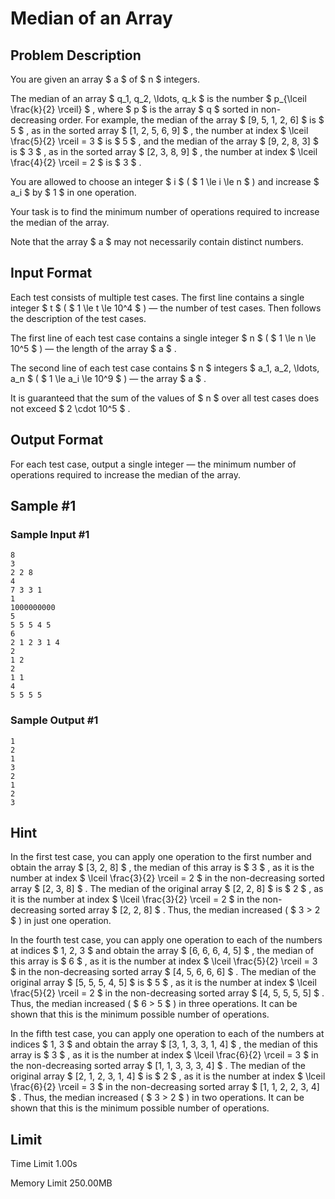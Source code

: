 # Median of an Array

## Problem Description

You are given an array $ a $ of $ n $ integers.

The median of an array $ q_1, q_2, \ldots, q_k $ is the number $ p_{\lceil \frac{k}{2} \rceil} $ , where $ p $ is the array $ q $ sorted in non-decreasing order. For example, the median of the array $ [9, 5, 1, 2, 6] $ is $ 5 $ , as in the sorted array $ [1, 2, 5, 6, 9] $ , the number at index $ \lceil \frac{5}{2} \rceil = 3 $ is $ 5 $ , and the median of the array $ [9, 2, 8, 3] $ is $ 3 $ , as in the sorted array $ [2, 3, 8, 9] $ , the number at index $ \lceil \frac{4}{2} \rceil = 2 $ is $ 3 $ .

You are allowed to choose an integer $ i $ ( $ 1 \le i \le n $ ) and increase $ a_i $ by $ 1 $ in one operation.

Your task is to find the minimum number of operations required to increase the median of the array.

Note that the array $ a $ may not necessarily contain distinct numbers.

## Input Format

Each test consists of multiple test cases. The first line contains a single integer $ t $ ( $ 1 \le t \le 10^4 $ ) — the number of test cases. Then follows the description of the test cases.

The first line of each test case contains a single integer $ n $ ( $ 1 \le n \le 10^5 $ ) — the length of the array $ a $ .

The second line of each test case contains $ n $ integers $ a_1, a_2, \ldots, a_n $ ( $ 1 \le a_i \le 10^9 $ ) — the array $ a $ .

It is guaranteed that the sum of the values of $ n $ over all test cases does not exceed $ 2 \cdot 10^5 $ .

## Output Format

For each test case, output a single integer — the minimum number of operations required to increase the median of the array.

## Sample #1

### Sample Input #1

```
8
3
2 2 8
4
7 3 3 1
1
1000000000
5
5 5 5 4 5
6
2 1 2 3 1 4
2
1 2
2
1 1
4
5 5 5 5
```

### Sample Output #1

```
1
2
1
3
2
1
2
3
```

## Hint

In the first test case, you can apply one operation to the first number and obtain the array $ [3, 2, 8] $ , the median of this array is $ 3 $ , as it is the number at index $ \lceil \frac{3}{2} \rceil = 2 $ in the non-decreasing sorted array $ [2, 3, 8] $ . The median of the original array $ [2, 2, 8] $ is $ 2 $ , as it is the number at index $ \lceil \frac{3}{2} \rceil = 2 $ in the non-decreasing sorted array $ [2, 2, 8] $ . Thus, the median increased ( $ 3 > 2 $ ) in just one operation.

In the fourth test case, you can apply one operation to each of the numbers at indices $ 1, 2, 3 $ and obtain the array $ [6, 6, 6, 4, 5] $ , the median of this array is $ 6 $ , as it is the number at index $ \lceil \frac{5}{2} \rceil = 3 $ in the non-decreasing sorted array $ [4, 5, 6, 6, 6] $ . The median of the original array $ [5, 5, 5, 4, 5] $ is $ 5 $ , as it is the number at index $ \lceil \frac{5}{2} \rceil = 2 $ in the non-decreasing sorted array $ [4, 5, 5, 5, 5] $ . Thus, the median increased ( $ 6 > 5 $ ) in three operations. It can be shown that this is the minimum possible number of operations.

In the fifth test case, you can apply one operation to each of the numbers at indices $ 1, 3 $ and obtain the array $ [3, 1, 3, 3, 1, 4] $ , the median of this array is $ 3 $ , as it is the number at index $ \lceil \frac{6}{2} \rceil = 3 $ in the non-decreasing sorted array $ [1, 1, 3, 3, 3, 4] $ . The median of the original array $ [2, 1, 2, 3, 1, 4] $ is $ 2 $ , as it is the number at index $ \lceil \frac{6}{2} \rceil = 3 $ in the non-decreasing sorted array $ [1, 1, 2, 2, 3, 4] $ . Thus, the median increased ( $ 3 > 2 $ ) in two operations. It can be shown that this is the minimum possible number of operations.

## Limit



Time Limit
1.00s

Memory Limit
250.00MB